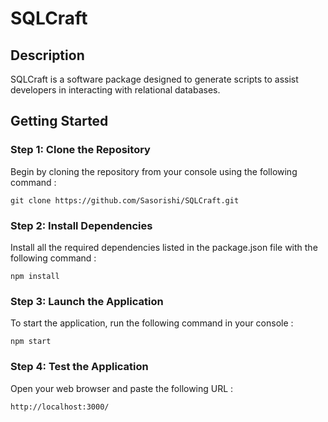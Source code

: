 # SQLCraft

## Description
SQLCraft is a software package designed to generate scripts to assist developers in interacting with relational databases.

## Getting Started

### Step 1: Clone the Repository

Begin by cloning the repository from your console using the following command :

```
git clone https://github.com/Sasorishi/SQLCraft.git
```

### Step 2: Install Dependencies

Install all the required dependencies listed in the package.json file with the following command :

```
npm install
```

### Step 3: Launch the Application

To start the application, run the following command in your console :

```
npm start
```

### Step 4: Test the Application

Open your web browser and paste the following URL :

```
http://localhost:3000/
```